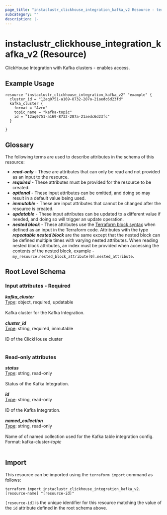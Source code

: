 ```yaml
---
page_title: "instaclustr_clickhouse_integration_kafka_v2 Resource - terraform-provider-instaclustr"
subcategory: ""
description: |-
---
```


# instaclustr_clickhouse_integration_kafka_v2 (Resource)
ClickHouse Integration with Kafka clusters - enables access.
## Example Usage
```
resource "instaclustr_clickhouse_integration_kafka_v2" "example" {
  cluster_id = "12aq0751-a169-8732-287a-21aedc6d23fd"
  kafka_cluster {
    format = "Avro"
    topic_name = "kafka-topic"
    id = "12aq0751-a169-8732-287a-21aedc6d23fc"
  }

}
```
## Glossary
The following terms are used to describe attributes in the schema of this resource:
- **_read-only_** - These are attributes that can only be read and not provided as an input to the resource.
- **_required_** - These attributes must be provided for the resource to be created.
- **_optional_** - These input attributes can be omitted, and doing so may result in a default value being used.
- **_immutable_** - These are input attributes that cannot be changed after the resource is created.
- **_updatable_** - These input attributes can be updated to a different value if needed, and doing so will trigger an update operation.
- **_nested block_** - These attributes use the [Terraform block syntax](https://www.terraform.io/language/attr-as-blocks) when defined as an input in the Terraform code. Attributes with the type **_repeatable nested block_** are the same except that the nested block can be defined multiple times with varying nested attributes. When reading nested block attributes, an index must be provided when accessing the contents of the nested block, example - `my_resource.nested_block_attribute[0].nested_attribute`.
## Root Level Schema
### Input attributes - Required
*___kafka_cluster___*<br>
<ins>Type</ins>: object, required, updatable<br>
<br>Kafka cluster for the Kafka Integration.<br><br>
*___cluster_id___*<br>
<ins>Type</ins>: string, required, immutable<br>
<br>ID of the ClickHouse cluster<br><br>
### Read-only attributes
*___status___*<br>
<ins>Type</ins>: string, read-only<br>
<br>Status of the Kafka Integration.<br><br>
*___id___*<br>
<ins>Type</ins>: string, read-only<br>
<br>ID of the Kafka Integration.<br><br>
*___named_collection___*<br>
<ins>Type</ins>: string, read-only<br>
<br>Name of of named collection used for the Kafka table integration config. Format: kafka-cluster-<integration-id>_topic_<topic-name><br><br>
## Import
This resource can be imported using the `terraform import` command as follows:
```
terraform import instaclustr_clickhouse_integration_kafka_v2.[resource-name] "[resource-id]"
```
`[resource-id]` is the unique identifier for this resource matching the value of the `id` attribute defined in the root schema above.
